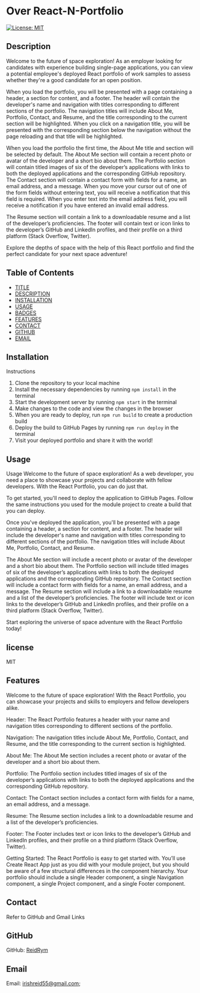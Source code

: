 # Over React-N-Portfolio

[![License: MIT](https://img.shields.io/badge/License-MIT-yellow.svg)](https://opensource.org/licenses/MIT)


## Description

Welcome to the future of space exploration! As an employer looking for candidates with experience building single-page applications, you can view a potential employee's deployed React portfolio of work samples to assess whether they're a good candidate for an open position. 

When you load the portfolio, you will be presented with a page containing a header, a section for content, and a footer. The header will contain the developer's name and navigation with titles corresponding to different sections of the portfolio. The navigation titles will include About Me, Portfolio, Contact, and Resume, and the title corresponding to the current section will be highlighted. When you click on a navigation title, you will be presented with the corresponding section below the navigation without the page reloading and that title will be highlighted. 

When you load the portfolio the first time, the About Me title and section will be selected by default. The About Me section will contain a recent photo or avatar of the developer and a short bio about them. The Portfolio section will contain titled images of six of the developer’s applications with links to both the deployed applications and the corresponding GitHub repository. The Contact section will contain a contact form with fields for a name, an email address, and a message. When you move your cursor out of one of the form fields without entering text, you will receive a notification that this field is required. When you enter text into the email address field, you will receive a notification if you have entered an invalid email address. 

The Resume section will contain a link to a downloadable resume and a list of the developer’s proficiencies. The footer will contain text or icon links to the developer’s GitHub and LinkedIn profiles, and their profile on a third platform (Stack Overflow, Twitter). 

Explore the depths of space with the help of this React portfolio and find the perfect candidate for your next space adventure!




## Table of Contents

* [TITLE](#title)
* [DESCRIPTION](#description)
* [INSTALLATION](#installation)
* [USAGE](#usage)
* [BADGES](#badges)
* [FEATURES](#features)
* [CONTACT](#contact)
* [GITHUB](#github)
* [EMAIL](#email)





## Installation

Instructions
1. Clone the repository to your local machine
2. Install the necessary dependencies by running `npm install` in the terminal
3. Start the development server by running `npm start` in the terminal
4. Make changes to the code and view the changes in the browser
5. When you are ready to deploy, run `npm run build` to create a production build
6. Deploy the build to GitHub Pages by running `npm run deploy` in the terminal
7. Visit your deployed portfolio and share it with the world!


## Usage

Usage
Welcome to the future of space exploration! As a web developer, you need a place to showcase your projects and collaborate with fellow developers. With the React Portfolio, you can do just that.

To get started, you'll need to deploy the application to GitHub Pages. Follow the same instructions you used for the module project to create a build that you can deploy.

Once you've deployed the application, you'll be presented with a page containing a header, a section for content, and a footer. The header will include the developer's name and navigation with titles corresponding to different sections of the portfolio. The navigation titles will include About Me, Portfolio, Contact, and Resume.

The About Me section will include a recent photo or avatar of the developer and a short bio about them. The Portfolio section will include titled images of six of the developer’s applications with links to both the deployed applications and the corresponding GitHub repository. The Contact section will include a contact form with fields for a name, an email address, and a message. The Resume section will include a link to a downloadable resume and a list of the developer’s proficiencies. The footer will include text or icon links to the developer’s GitHub and LinkedIn profiles, and their profile on a third platform (Stack Overflow, Twitter).

Start exploring the universe of space adventure with the React Portfolio today!


## license
MIT



## Features  

Welcome to the future of space exploration! With the React Portfolio, you can showcase your projects and skills to employers and fellow developers alike.

Header: The React Portfolio features a header with your name and navigation titles corresponding to different sections of the portfolio.

Navigation: The navigation titles include About Me, Portfolio, Contact, and Resume, and the title corresponding to the current section is highlighted.

About Me: The About Me section includes a recent photo or avatar of the developer and a short bio about them.

Portfolio: The Portfolio section includes titled images of six of the developer’s applications with links to both the deployed applications and the corresponding GitHub repository.

Contact: The Contact section includes a contact form with fields for a name, an email address, and a message.

Resume: The Resume section includes a link to a downloadable resume and a list of the developer’s proficiencies.

Footer: The Footer includes text or icon links to the developer’s GitHub and LinkedIn profiles, and their profile on a third platform (Stack Overflow, Twitter).


Getting Started: The React Portfolio is easy to get started with. You’ll use Create React App just as you did with your module project, but you should be aware of a few structural differences in the component hierarchy. Your portfolio should include a single Header component, a single Navigation component, a single Project component, and a single Footer component.

## Contact
Refer to GitHub and Gmail Links


## GitHub
GitHub: [ReidRym](https://github.com/ReidRym)


## Email
Email: [irishreid55@gmail.com](mailto:irishreid55@gmail.com);









